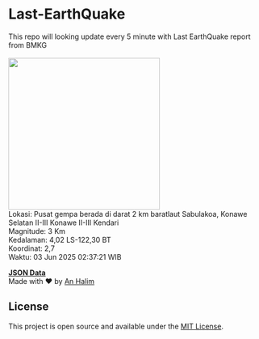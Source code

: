 # Last-EarthQuake
This repo will looking update every 5 minute with Last EarthQuake report from BMKG
<br>
<br>
<img src="undefined" width="300"/>
<br>
Lokasi: Pusat gempa berada di darat 2 km baratlaut Sabulakoa, Konawe Selatan  II-III Konawe II-III Kendari <br>
Magnitude: 3 Km <br>
Kedalaman: 4,02 LS-122,30 BT <br>
Koordinat: 2,7 <br>
Waktu: 03 Jun 2025 02:37:21 WIB <br>

<a href="./data/data.json">**JSON Data**</a>
<br>
Made with ❤️ by <a href="https://github.com/an-halim">An Halim</a>
## License

This project is open source and available under the [MIT License](LICENSE).
